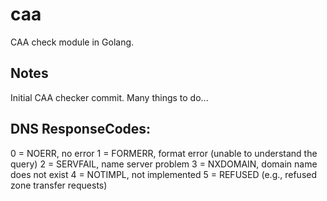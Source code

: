 # caa

CAA check module in Golang.

## Notes

Initial CAA checker commit.
Many things to do...

## DNS ResponseCodes:

0 = NOERR, no error
1 = FORMERR, format error (unable to understand the query)
2 = SERVFAIL, name server problem
3 = NXDOMAIN, domain name does not exist
4 = NOTIMPL, not implemented
5 = REFUSED (e.g., refused zone transfer requests)